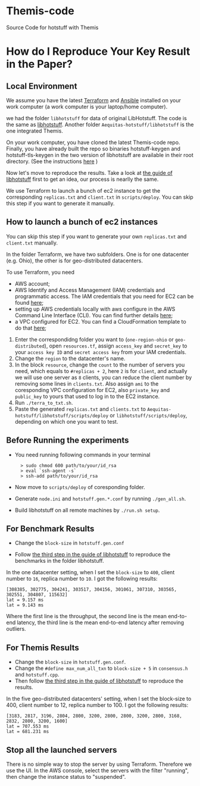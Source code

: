 # Themis-code
 Source Code for hotstuff with Themis

# How do I Reproduce Your Key Result in the Paper?

## Local Environment
We assume you have the latest [Terraform](https://www.terraform.io/downloads) and [Ansible](https://docs.ansible.com/ansible/latest/installation_guide/intro_installation.html) installed on your work computer (a work computer is your laptop/home computer). 

[//]: <> (Remove some redundant files.)

we had the folder ``libhotstuff`` for data of original LibHotstuff. The code is the same as [libhotstuff](https://github.com/hot-stuff/libhotstuff). Another folder ``Aequitas-hotstuff/libhotstuff`` is the one integrated Themis.

On your work computer, you have cloned the latest Themis-code repo. Finally, you have already built the repo so binaries hotstuff-keygen and hotstuff-tls-keygen in the two version of libhotstuff are available in their root directory. (See the instructions [here](https://github.com/hot-stuff/libhotstuff) )

Now let's move to reproduce the results. Take a look at [the guide of libhotstuff](https://github.com/hot-stuff/libhotstuff/tree/master/scripts/deploy#local-environment) first to get an idea, our process is nearlly the same.

We use Terraform to launch a bunch of ec2 instance to get the corresponding ``replicas.txt`` and ``client.txt`` in ``scripts/deploy``. You can skip this step if you want to generate it manually.

## How to launch a bunch of ec2 instances

You can skip this step if you want to generate your own ``replicas.txt`` and ``client.txt`` manually.

In the folder Terraform, we have two subfolders. One is for one datacenter (e.g. Ohio), the other is for geo-distributed datacenters.

To use Terraform, you need
- AWS account;
- AWS Identify and Access Management (IAM) credentials and programmatic access. The IAM credentials that you need for EC2 can be found [here](https://aws.amazon.com/cn/blogs/security/granting-permission-to-launch-ec2-instances-with-iam-roles-passrole-permission/);
- setting up AWS credentials locally with aws configure in the AWS Command Line Interface (CLI). You can find further details [here](https://docs.aws.amazon.com/cli/latest/userguide/cli-chap-configure.html);
- a VPC configured for EC2. You can find a CloudFormation template to do that [here](https://docs.aws.amazon.com/eks/latest/userguide/creating-a-vpc.html); 

1. Enter the correspondidng folder you want to (``one-region-ohio`` or ``geo-distributed``), open ``resources.tf``, assign ``access_key`` and ``secret_key`` to your ``access key ID`` and ``secret access key`` from your IAM credentials.
2. Change the ``region`` to the datacenter's name.
3. In the block ``resource``, change the ``count`` to the number of servers you need, which equals to ``#replicas + 2``, here ``2`` is for ``client``, and actually we will use one server as ``8`` clients, you can reduce the client number by removing some lines in ``clients.txt``. Also assign ``ami`` to the coresponding VPC configuration for EC2, also ``private_key`` and ``public_key`` to yours that used to log in to the EC2 instance.
4. Run ``./terra_to_txt.sh``.
5. Paste the generated ``replicas.txt`` and ``clients.txt`` to ``Aequitas-hotstuff/libhotstuff/scripts/deploy`` or ``libhotstuff/scripts/deploy``, depending on which one you want to test.

## Before Running the experiments

- You need running following commands in your terminal

        > sudo chmod 600 path/to/your/id_rsa 
        > eval `ssh-agent -s`
        > ssh-add path/to/your/id_rsa

- Now move to ``scripts/deploy`` of coresponding folder.
- Generate ``node.ini`` and ``hotstuff.gen.*.conf`` by running ``./gen_all.sh``.
- Build libhotstuff on all remote machines by ``./run.sh setup``.

 ## For Benchmark Results

- Change the ``block-size`` in ``hotstuff.gen.conf``

- Follow [the third step in the guide of libhotstuff](https://github.com/hot-stuff/libhotstuff/tree/master/scripts/deploy#step-3---run-the-experiment) to reproduce the benchmarks in the folder libhotstuff. 

In the one datacenter setting, when I set the ``block-size`` to ``400``, client number to ``16``, replica number to ``10``. I got the following results:

    [308385, 302775, 304241, 303517, 304156, 301061, 307310, 303565, 302551, 304807, 115632]
    lat = 9.157 ms
    lat = 9.143 ms

Where the first line is the throughput, the second line is the mean end-to-end latency, the third line is the mean end-to-end latency after removing outliers.

[//]: <> (change this to default setting?)


 ## For Themis Results

- Change the ``block-size`` in ``hotstuff.gen.conf``.
- Change the ``#define max_num_all_txn`` to ``block-size + 5`` in ``consensus.h`` and ``hotstuff.cpp``.
- Then follow [the third step in the guide of libhotstuff](https://github.com/hot-stuff/libhotstuff/tree/master/scripts/deploy#step-3---run-the-experiment) to reproduce the results.

[//]: <> (refine the words. check once again?)

In the five geo-distributed datacenters' setting, when I set the block-size to 400, client number to 12, replica number to 100. I got the following results:

    [3183, 2817, 3196, 2804, 2800, 3200, 2800, 2800, 3200, 2800, 3168, 2832, 2800, 3200, 1600]
    lat = 707.553 ms
    lat = 681.231 ms

[//]: <> (change this to default setting?)

## Stop all the launched servers

There is no simple way to stop the server by using Terraform. Therefore we use the UI. In the AWS console, select the servers with the filter "running", then change the instance status to "suspended".
